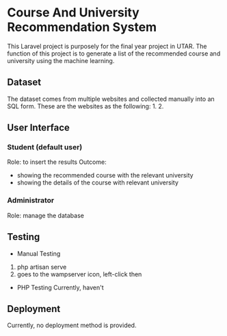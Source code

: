 # Course And University Recommendation System 

This Laravel project is purposely for the final year project in UTAR. The function of this project is to generate a list of the recommended course and university using the machine learning. 

## Dataset 

The dataset comes from multiple websites and collected manually into an SQL form. 
These are the websites as the following: 
1. 
2. 



## User Interface

### Student (default user) 
Role: to insert the results
Outcome: 
- showing the recommended course with the relevant university
- showing the details of the course with relevant university


### Administrator 
Role: manage the database





## Testing
- Manual Testing
1) php artisan serve 
2) goes to the wampserver icon, left-click then 


- PHP Testing
Currently, haven't 


## Deployment

Currently, no deployment method is provided. 




